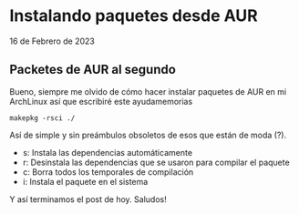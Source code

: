 # Instalando paquetes desde AUR
16 de Febrero de 2023

## Packetes de AUR al segundo
Bueno, siempre me olvido de cómo hacer instalar paquetes de AUR en mi ArchLinux así que escribiré este ayudamemorias

```
makepkg -rsci ./
```

Así de simple y sin preámbulos obsoletos de esos que están de moda (?).

* s: Instala las dependencias automáticamente
* r: Desinstala las dependencias que se usaron para compilar el paquete
* c: Borra todos los temporales de compilación
* i: Instala el paquete en el sistema

Y así terminamos el post de hoy. Saludos!
